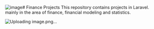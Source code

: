 ![image](https://github.com/user-attachments/assets/de44df0e-fc48-44eb-94e6-47f4ab49d1bf)# Finance Projects
This repository contains projects in Laravel. mainly in the area of finance, financial modeling and statistics.

![Uploading image.png…]()

